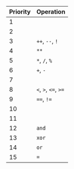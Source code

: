 | Priority | Operation            |
| -------- |----------------------|
| 1        |                      |
| 2        |                      |
| 3        | `++`, `--`, `!`      |
| 4        | `**`                 |
| 5        | `*`, `/`, `%`        |
| 6        | `+`, `-`             |
| 7        |                      |
| 8        | `<`, `>`, `<=`, `>=` |
| 9        | `==`, `!=`           |
| 10       |                      |
| 11       |                      |
| 12       | `and`                |
| 13       | `xor`                |
| 14       | `or`                 |
| 15       | `=`                  |